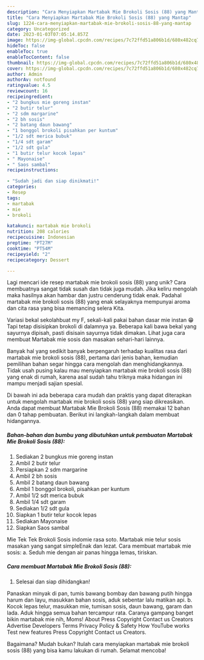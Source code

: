 ```yaml
---
description: "Cara Menyiapkan Martabak Mie Brokoli Sosis (88) yang Mantap"
title: "Cara Menyiapkan Martabak Mie Brokoli Sosis (88) yang Mantap"
slug: 1224-cara-menyiapkan-martabak-mie-brokoli-sosis-88-yang-mantap
category: Uncategorized
date: 2023-01-03T07:05:14.857Z
image: https://img-global.cpcdn.com/recipes/7c72ffd51a806b1d/680x482cq70/martabak-mie-brokoli-sosis-88-foto-resep-utama.jpg
hideToc: false
enableToc: true
enableTocContent: false
thumbnail: https://img-global.cpcdn.com/recipes/7c72ffd51a806b1d/680x482cq70/martabak-mie-brokoli-sosis-88-foto-resep-utama.jpg
cover: https://img-global.cpcdn.com/recipes/7c72ffd51a806b1d/680x482cq70/martabak-mie-brokoli-sosis-88-foto-resep-utama.jpg
author: Admin
authorAv: notfound
ratingvalue: 4.5
reviewcount: 16
recipeingredient:
- "2 bungkus mie goreng instan"
- "2 butir telur"
- "2 sdm margarine"
- "2 bh sosis"
- "2 batang daun bawang"
- "1 bonggol brokoli pisahkan per kuntum"
- "1/2 sdt merica bubuk"
- "1/4 sdt garam"
- "1/2 sdt gula"
- "1 butir telur kocok lepas"
- " Mayonaise"
- " Saos sambal"
recipeinstructions:

- "Sudah jadi dan siap dinikmati!"
categories:
- Resep
tags:
- martabak
- mie
- brokoli

katakunci: martabak mie brokoli 
nutrition: 208 calories
recipecuisine: Indonesian
preptime: "PT27M"
cooktime: "PT54M"
recipeyield: "2"
recipecategory: Dessert

---
```





Lagi mencari ide resep martabak mie brokoli sosis (88) yang unik? Cara membuatnya sangat tidak susah dan tidak juga mudah. Jika keliru mengolah maka hasilnya akan hambar dan justru cenderung tidak enak. Padahal martabak mie brokoli sosis (88) yang enak selayaknya mempunyai aroma dan cita rasa yang bisa memancing selera Kita.





Variasi bekal sekolahbuat my F, sekali-kali pakai bahan dasar mie instan 😁 Tapi tetap disisipkan brokoli di dalamnya ya. Beberapa kali bawa bekal yang sayurnya dipisah, pasti disisain sayurnya tidak dimakan. Lihat juga cara membuat Martabak mie sosis dan masakan sehari-hari lainnya.

Banyak hal yang sedikit banyak berpengaruh terhadap kualitas rasa dari martabak mie brokoli sosis (88), pertama dari jenis bahan, kemudian pemilihan bahan segar hingga cara mengolah dan menghidangkannya. Tidak usah pusing kalau mau menyiapkan martabak mie brokoli sosis (88) yang enak di rumah, karena asal sudah tahu triknya maka hidangan ini mampu menjadi sajian spesial.






Di bawah ini ada beberapa cara mudah dan praktis yang dapat diterapkan untuk mengolah martabak mie brokoli sosis (88) yang siap dikreasikan. Anda dapat membuat Martabak Mie Brokoli Sosis (88) memakai 12 bahan dan 0 tahap pembuatan. Berikut ini langkah-langkah dalam membuat hidangannya.

<!--inarticleads1-->

##### Bahan-bahan dan bumbu yang dibutuhkan untuk pembuatan Martabak Mie Brokoli Sosis (88):

1. Sediakan 2 bungkus mie goreng instan
1. Ambil 2 butir telur
1. Persiapkan 2 sdm margarine
1. Ambil 2 bh sosis
1. Ambil 2 batang daun bawang
1. Ambil 1 bonggol brokoli, pisahkan per kuntum
1. Ambil 1/2 sdt merica bubuk
1. Ambil 1/4 sdt garam
1. Sediakan 1/2 sdt gula
1. Siapkan 1 butir telur kocok lepas
1. Sediakan  Mayonaise
1. Siapkan  Saos sambal


Mie Tek Tek Brokoli Sosis indomie rasa soto. Martabak mie telur sosis masakan yang sangat simpleEnak dan lezat. Cara membuat martabak mie sosis: a. Seduh mie dengan air panas hingga lemas, tiriskan. 

<!--inarticleads2-->

##### Cara membuat Martabak Mie Brokoli Sosis (88):


1. Selesai dan siap dihidangkan!

Panaskan minyak di pan, tumis bawang bombay dan bawang putih hingga harum dan layu, masukkan bahan sosis, aduk sebentar lalu matikan api. b. Kocok lepas telur, masukkan mie, tumisan sosis, daun bawang, garam dan lada. Aduk hingga semua bahan tercampur rata. Caranya gampang banget bikin martabak mie nih, Moms! About Press Copyright Contact us Creators Advertise Developers Terms Privacy Policy &amp; Safety How YouTube works Test new features Press Copyright Contact us Creators. 

Bagaimana? Mudah bukan? Itulah cara menyiapkan martabak mie brokoli sosis (88) yang bisa kamu lakukan di rumah. Selamat mencoba!
